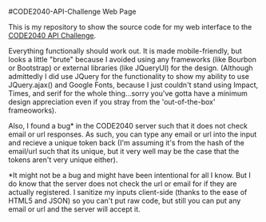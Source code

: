 #CODE2040-API-Challenge Web Page

This is my repository to show the source code for my web interface to the [CODE2040 API Challenge](http://challenge.code2040.org).

Everything functionally should work out. It is made mobile-friendly, but looks a little "brute" because I avoided using any frameworks (like Bourbon or Bootstrap) or external libraries (like JQueryUI) for the design. (Although admittedly I did use JQuery for the functionality to show my ability to use JQuery.ajax() and Google Fonts, because I just couldn't stand using Impact, Times, and serif for the whole thing...sorry you've gotta have a minimum design appreciation even if you stray from the 'out-of-the-box' frameoworks).

Also, I found a bug* in the CODE2040 server such that it does not check email or url responses. As such, you can type any email or url into the input and recieve a unique token back (I'm assuming it's from the hash of the email/url such that its unique, but it very well may be the case that the tokens aren't very unique either).

*It might not be a bug and might have been intentional for all I know. But I do know that the server does not check the url or email for if they are actually registered. I sanitize my inputs client-side (thanks to the ease of HTML5 and JSON) so you can't put raw code, but still you can put any email or url and the server will accept it.
